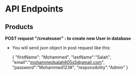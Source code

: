 # API Endpoints

## Products

**POST request "/createuser" : to create new User in database**

- You will send json object in post request like this:

    {
    "firstName": "Mohammed",
    "lastName":"Salah",
    "email":"mohammedsalah605s5@gmail.com",
    "password":"Mohammed123#",
    "responsibility":"Admin"
    }
